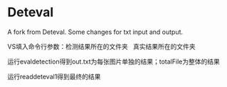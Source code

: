 # Deteval
A fork from Deteval. Some changes for txt input and output.

VS填入命令行参数：检测结果所在的文件夹   真实结果所在的文件夹

运行evaldetection得到out.txt为每张图片单独的结果；totalFile为整体的结果

运行readdeteval1得到最终的结果
